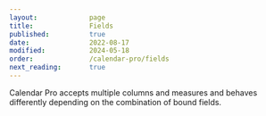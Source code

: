 ```yaml
---
layout:             page
title:              Fields
published:          true
date:               2022-08-17
modified:           2024-05-18
order:              /calendar-pro/fields
next_reading:       true
---
```

Calendar Pro accepts multiple columns and measures and behaves differently depending on the combination of bound fields.